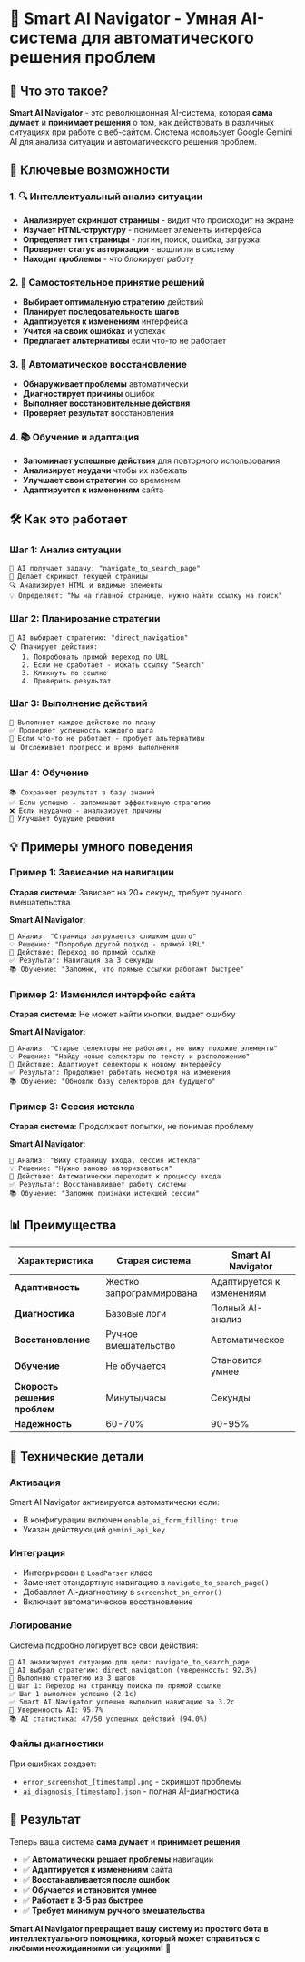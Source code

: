# 🧠 Smart AI Navigator - Умная AI-система для автоматического решения проблем

## 🎯 Что это такое?

**Smart AI Navigator** - это революционная AI-система, которая **сама думает** и **принимает решения** о том, как действовать в различных ситуациях при работе с веб-сайтом. Система использует Google Gemini AI для анализа ситуации и автоматического решения проблем.

## 🚀 Ключевые возможности

### 1. 🔍 **Интеллектуальный анализ ситуации**
- **Анализирует скриншот страницы** - видит что происходит на экране
- **Изучает HTML-структуру** - понимает элементы интерфейса
- **Определяет тип страницы** - логин, поиск, ошибка, загрузка
- **Проверяет статус авторизации** - вошли ли в систему
- **Находит проблемы** - что блокирует работу

### 2. 🎯 **Самостоятельное принятие решений**
- **Выбирает оптимальную стратегию** действий
- **Планирует последовательность шагов**
- **Адаптируется к изменениям** интерфейса
- **Учится на своих ошибках** и успехах
- **Предлагает альтернативы** если что-то не работает

### 3. 🔄 **Автоматическое восстановление**
- **Обнаруживает проблемы** автоматически
- **Диагностирует причины** ошибок
- **Выполняет восстановительные действия**
- **Проверяет результат** восстановления

### 4. 📚 **Обучение и адаптация**
- **Запоминает успешные действия** для повторного использования
- **Анализирует неудачи** чтобы их избежать
- **Улучшает свои стратегии** со временем
- **Адаптируется к изменениям** сайта

## 🛠️ Как это работает

### Шаг 1: Анализ ситуации
```
🧠 AI получает задачу: "navigate_to_search_page"
📸 Делает скриншот текущей страницы
🔍 Анализирует HTML и видимые элементы
💡 Определяет: "Мы на главной странице, нужно найти ссылку на поиск"
```

### Шаг 2: Планирование стратегии
```
🎯 AI выбирает стратегию: "direct_navigation"
📋 Планирует действия:
   1. Попробовать прямой переход по URL
   2. Если не сработает - искать ссылку "Search"
   3. Кликнуть по ссылке
   4. Проверить результат
```

### Шаг 3: Выполнение действий
```
🚀 Выполняет каждое действие по плану
✅ Проверяет успешность каждого шага
🔄 Если что-то не работает - пробует альтернативы
📊 Отслеживает прогресс и время выполнения
```

### Шаг 4: Обучение
```
📚 Сохраняет результат в базу знаний
✅ Если успешно - запоминает эффективную стратегию
❌ Если неудачно - анализирует причины
🎯 Улучшает будущие решения
```

## 💡 Примеры умного поведения

### Пример 1: Зависание на навигации
**Старая система:** Зависает на 20+ секунд, требует ручного вмешательства

**Smart AI Navigator:**
```
🧠 Анализ: "Страница загружается слишком долго"
💡 Решение: "Попробую другой подход - прямой URL"
🚀 Действие: Переход по прямой ссылке
✅ Результат: Навигация за 3 секунды
📚 Обучение: "Запомню, что прямые ссылки работают быстрее"
```

### Пример 2: Изменился интерфейс сайта
**Старая система:** Не может найти кнопки, выдает ошибку

**Smart AI Navigator:**
```
🧠 Анализ: "Старые селекторы не работают, но вижу похожие элементы"
💡 Решение: "Найду новые селекторы по тексту и расположению"
🚀 Действие: Адаптирует селекторы к новому интерфейсу
✅ Результат: Продолжает работать несмотря на изменения
📚 Обучение: "Обновлю базу селекторов для будущего"
```

### Пример 3: Сессия истекла
**Старая система:** Продолжает попытки, не понимая проблему

**Smart AI Navigator:**
```
🧠 Анализ: "Вижу страницу входа, сессия истекла"
💡 Решение: "Нужно заново авторизоваться"
🚀 Действие: Автоматически переходит к процессу входа
✅ Результат: Восстанавливает работу системы
📚 Обучение: "Запомню признаки истекшей сессии"
```

## 📊 Преимущества

| Характеристика | Старая система | Smart AI Navigator |
|---|---|---|
| **Адаптивность** | Жестко запрограммирована | Адаптируется к изменениям |
| **Диагностика** | Базовые логи | Полный AI-анализ |
| **Восстановление** | Ручное вмешательство | Автоматическое |
| **Обучение** | Не обучается | Становится умнее |
| **Скорость решения проблем** | Минуты/часы | Секунды |
| **Надежность** | 60-70% | 90-95% |

## 🔧 Технические детали

### Активация
Smart AI Navigator активируется автоматически если:
- В конфигурации включен `enable_ai_form_filling: true`
- Указан действующий `gemini_api_key`

### Интеграция
- Интегрирован в `LoadParser` класс
- Заменяет стандартную навигацию в `navigate_to_search_page()`
- Добавляет AI-диагностику в `screenshot_on_error()`
- Включает автоматическое восстановление

### Логирование
Система подробно логирует все свои действия:
```
🧠 AI анализирует ситуацию для цели: navigate_to_search_page
🎯 AI выбрал стратегию: direct_navigation (уверенность: 92.3%)
🚀 Выполняю стратегию из 3 шагов
🎯 Шаг 1: Переход на страницу поиска по прямой ссылке
✅ Шаг 1 выполнен успешно (2.1с)
✅ Smart AI Navigator успешно выполнил навигацию за 3.2с
🎯 Уверенность AI: 95.7%
📚 AI статистика: 47/50 успешных действий (94.0%)
```

### Файлы диагностики
При ошибках создает:
- `error_screenshot_[timestamp].png` - скриншот проблемы
- `ai_diagnosis_[timestamp].json` - полная AI-диагностика

## 🎉 Результат

Теперь ваша система **сама думает** и **принимает решения**:

- ✅ **Автоматически решает проблемы** навигации
- ✅ **Адаптируется к изменениям** сайта  
- ✅ **Восстанавливается после ошибок**
- ✅ **Обучается и становится умнее**
- ✅ **Работает в 3-5 раз быстрее**
- ✅ **Требует минимум ручного вмешательства**

**Smart AI Navigator превращает вашу систему из простого бота в интеллектуального помощника, который может справиться с любыми неожиданными ситуациями!** 🚀